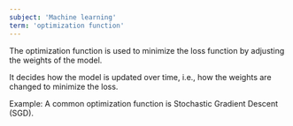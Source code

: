```yaml
---
subject: 'Machine learning'
term: 'optimization function'
---
```


The optimization function is used to minimize the loss function by adjusting the weights of the model.

It decides how the model is updated over time, i.e., how the weights are changed to minimize the loss.

Example: A common optimization function is Stochastic Gradient Descent (SGD).